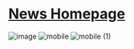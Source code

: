 # <a href="https://joaomenes.github.io/News-Homepage/">News Homepage</a>

![image](https://user-images.githubusercontent.com/76728281/207385313-f3eda26d-e5b3-4d10-9472-b92912b5c6d4.png)
![mobile](https://user-images.githubusercontent.com/76728281/207385548-f1ec3778-b8a5-4238-898e-0566ab3f1bd4.png)
![mobile (1)](https://user-images.githubusercontent.com/76728281/207385552-96cf7530-461a-47bd-a446-6a8540b132b7.png)
